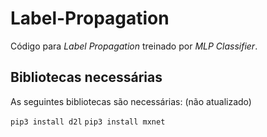 # Label-Propagation

Código para *Label Propagation* treinado por *MLP Classifier*.


## Bibliotecas necessárias

As seguintes bibliotecas são necessárias: (não atualizado)

`pip3 install d2l`
`pip3 install mxnet`
